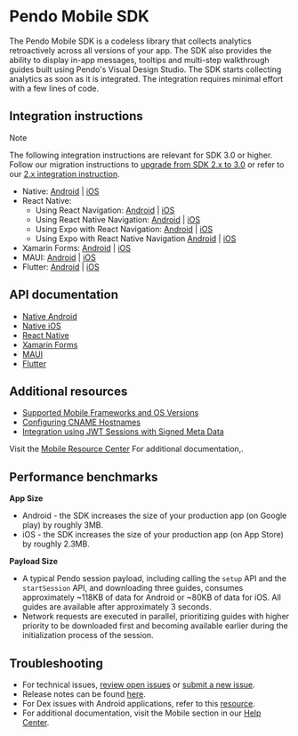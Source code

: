 # Pendo Mobile SDK

The Pendo Mobile SDK is a codeless library that collects analytics retroactively across all versions of your app. The SDK also provides the ability to display in-app messages, tooltips and multi-step walkthrough guides built using Pendo's Visual Design Studio. The SDK starts collecting analytics as soon as it is integrated. The integration requires minimal effort with a few lines of code.


## Integration instructions 

>[!NOTE]
>The following integration instructions are relevant for SDK 3.0 or higher. <br> Follow our migration instructions to [upgrade from SDK 2.x to 3.0](/migration-docs/README.md) or refer to our [2.x integration instruction](https://github.com/pendo-io/pendo-mobile-sdk/blob/2.22.5/README.md).


- Native: 
[Android](/android/pnddocs/native-android.md) | 
[iOS](/ios/pnddocs/native-ios.md)
- React Native:
    - Using React Navigation:
    [Android](/android/pnddocs/rn-android.md) | 
    [iOS](/ios/pnddocs/rn-ios.md)
    - Using React Native Navigation: 
    [Android](/android/pnddocs/rnn-android.md) | 
    [iOS](/ios/pnddocs/rnn-ios.md)
    - Using Expo with React Navigation:
    [Android](/android/pnddocs/expo_rn-android.md) | 
    [iOS](/ios/pnddocs/expo_rn-ios.md)
    - Using Expo with React Native Navigation 
    [Android](/android/pnddocs/expo_rnn-android.md) | 
    [iOS](/ios/pnddocs/expo_rnn-ios.md)
- Xamarin Forms: 
[Android](/android/pnddocs/xamarin_forms-android.md) | 
[iOS](/ios/pnddocs/xamarin_forms-ios.md)
- MAUI: 
[Android](/android/pnddocs/xamarin_maui-android.md) | 
[iOS](/ios/pnddocs/xamarin_maui-ios.md)
- Flutter: 
[Android](/android/pnddocs/flutter-android.md) | 
[iOS](/ios/pnddocs/flutter-ios.md)


## API documentation

- [Native Android](/api-documentation/native-android-apis.md)
- [Native iOS](/api-documentation/native-ios-apis.md)
- [React Native](/api-documentation/rn-apis.md)
- [Xamarin Forms](/api-documentation/xamarin-forms-apis.md)
- [MAUI](/api-documentation/xamarin-maui-apis.md)
- [Flutter](/api-documentation/flutter-apis.md)


## Additional resources 

- [Supported Mobile Frameworks and OS Versions](https://support.pendo.io/hc/en-us/articles/360031861572-Supported-mobile-frameworks-and-OS-versions)
- [Configuring CNAME Hostnames](https://support.pendo.io/hc/en-us/articles/360047607631-Configure-CNAME-for-Pendo-Mobile)
- [Integration using JWT Sessions with Signed Meta Data](https://support.pendo.io/hc/en-us/articles/4427183644827-Mobile-installation-using-signed-metadata-with-JSON-web-token)

Visit the [Mobile Resource Center](https://support.pendo.io/hc/en-us/categories/4403654621851-Mobile) For additional documentation,. 


## Performance benchmarks

<b>App Size</b>
- Android - the SDK increases the size of your production app (on Google play) by roughly 3MB.
- iOS - the SDK increases the size of your production app (on App Store) by roughly 2.3MB.

<b>Payload Size</b>
- A typical Pendo session payload, including calling the `setup` API and the `startSession` API, and downloading three guides, consumes approximately ~118KB of data for Android or ~80KB of data for iOS. All guides are available after approximately 3 seconds.
- Network requests are executed in parallel, prioritizing guides with higher priority to be downloaded first and becoming available earlier during the initialization process of the session.


## Troubleshooting
- For technical issues, [review open issues](https://github.com/pendo-io/pendo-mobile-sdk/issues) or [submit a new issue](https://github.com/pendo-io/pendo-mobile-sdk/issues).
- Release notes can be found [here](https://developers.pendo.io/category/mobile-sdk/).
- For Dex issues with Android applications, refer to this [resource](https://developer.android.com/studio/build/multidex).
- For additional documentation, visit the Mobile section in our [Help Center](https://support.pendo.io/hc/en-us/categories/4403654621851-Mobile).
